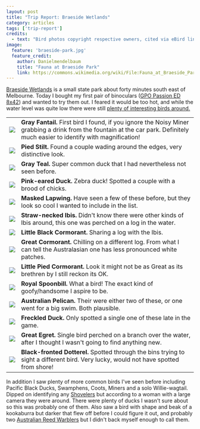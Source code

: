 ```yaml
---
layout: post
title: "Trip Report: Braeside Wetlands"
category: articles
tags: ['trip-report']
credits:
  - text: "Bird photos copyright respective owners, cited via eBird link."
image:
  feature: 'braeside-park.jpg'
  feature_credit:
    author: Danielmendelbaum
    title: "Fauna at Braeside Park"
    link: https://commons.wikimedia.org/wiki/File:Fauna_at_Braeside_Park.jpg
---
```


[Braeside Wetlands](https://www.parks.vic.gov.au/places-to-see/parks/braeside-park) is a small state park about forty minutes south east of Melbourne. Today I bought my first pair of binoculars ([GPO Passion ED 8x42](https://gp-optics.com/product/passion-ed-8x42/)) and wanted to try them out. I feared it would be too hot, and while the water level was quite low there were still [plenty of interesting birds around.](https://ebird.org/tripreport/341048)

<table class='birds'>
  <tr>
    <td><a href='https://ebird.org/species/gryfan1'><img src='https://cdn.download.ams.birds.cornell.edu/api/v1/asset/125802141/2400' /></a></td>
    <td><b>Gray Fantail.</b>
    First bird I found, if you ignore the Noisy Miner grabbing a drink from the fountain at the car park. Definitely much easier to identify with magnification!
    </td>
  </tr>
  <tr>
    <td><a href='https://ebird.org/species/piesti1'><img src='https://cdn.download.ams.birds.cornell.edu/api/v1/asset/117373471/2400' /></a></td>
    <td><b>Pied Stilt.</b>
    Found a couple wading around the edges, very distinctive look.
    </td>
  </tr>
  <tr>
    <td><a href='https://ebird.org/species/gretea1'><img src='https://cdn.download.ams.birds.cornell.edu/api/v1/asset/116456411/2400' /></a></td>
    <td><b>Gray Teal.</b>
    Super common duck that I had nevertheless not seen before.
    </td>
  </tr>
  <tr>
    <td><a href='https://ebird.org/species/pieduc1'><img src='https://cdn.download.ams.birds.cornell.edu/api/v1/asset/121405651/2400' /></a></td>
    <td><b>Pink-eared Duck.</b>
    Zebra duck! Spotted a couple with a brood of chicks.
    </td>
  </tr>
  <tr>
    <td><a href='https://ebird.org/species/maslap1'><img src='https://cdn.download.ams.birds.cornell.edu/api/v1/asset/117374581/2400' /></a></td>
    <td><b>Masked Lapwing.</b>
    Have seen a few of these before, but they look so cool I wanted to include in the list.
    </td>
  </tr>
  <tr>
    <td><a href='https://ebird.org/species/stnibi1'><img src='https://cdn.download.ams.birds.cornell.edu/api/v1/asset/122681081/2400' /></a></td>
    <td><b>Straw-necked Ibis.</b>
    Didn't know there were other kinds of Ibis around, this one was perched on a log in the water.
    </td>
  </tr>
  <tr>
    <td><a href='https://ebird.org/species/libcor1'><img src='https://cdn.download.ams.birds.cornell.edu/api/v1/asset/116565121/2400' /></a></td>
    <td><b>Little Black Cormorant.</b>
    Sharing a log with the Ibis.
    </td>
  </tr>
  <tr>
    <td><a href='https://ebird.org/species/grecor'><img src='https://cdn.download.ams.birds.cornell.edu/api/v1/asset/66026521/2400' /></a></td>
    <td><b>Great Cormorant.</b>
    Chilling on a different log. From what I can tell the Australasian one has less pronounced white patches.
    </td>
  </tr>
  <tr>
    <td><a href='https://ebird.org/species/lipcor1'><img src='https://cdn.download.ams.birds.cornell.edu/api/v1/asset/116562821/2400' /></a></td>
    <td><b>Little Pied Cormorant.</b>
    Look it might not be as Great as its brethren by I still reckon its OK.
    </td>
  </tr>
  <tr>
    <td><a href='https://ebird.org/species/royspo1'><img src='https://cdn.download.ams.birds.cornell.edu/api/v1/asset/117371791/2400' /></a></td>
    <td><b>Royal Spoonbill.</b>
    What a bird! The exact kind of goofy/handsome I aspire to be.
    </td>
  </tr>
  <tr>
    <td><a href='https://ebird.org/species/auspel1'><img src='https://cdn.download.ams.birds.cornell.edu/api/v1/asset/122673061/2400' /></a></td>
    <td><b>Australian Pelican.</b>
    Their were either two of these, or one went for a big swim. Both plausible.
    </td>
  </tr>
  <tr>
    <td><a href='https://ebird.org/species/freduc1'><img src='https://cdn.download.ams.birds.cornell.edu/api/v2/asset/202135411/1800' /></a></td>
    <td><b>Freckled Duck.</b>
    Only spotted a single one of these late in the game.
    </td>
  </tr>
  <tr>
    <td><a href='https://ebird.org/species/greegr'><img src='https://cdn.download.ams.birds.cornell.edu/api/v1/asset/70610211/2400' /></a></td>
    <td><b>Great Egret.</b>
    Single bird perched on a branch over the water, after I thought I wasn't going to find anything new.
    </td>
  </tr>
  <tr>
    <td><a href='https://ebird.org/species/blfdot1'><img src='https://cdn.download.ams.birds.cornell.edu/api/v1/asset/117375511/2400' /></a></td>
    <td><b>Black-fronted Dotterel.</b>
    Spotted through the bins trying to sight a different bird. Very lucky, would not have spotted from shore!
    </td>
  </tr>
</table>

In addition I saw plenty of more common birds I've seen before including Pacific Black Ducks, Swamphens, Coots, Miners and a solo Willie-wagtail. Dipped on identifying any [Shovelers](https://ebird.org/species/aussho1) but according to a woman with a large camera they were around. There were plenty of ducks I wasn't sure about so this was probably one of them. Also saw a bird with shape and beak of a kookaburra but darker that flew off before I could figure it out, and probably two [Australian Reed Warblers](https://ebird.org/species/aurwar1) but I didn't back myself enough to call them.

